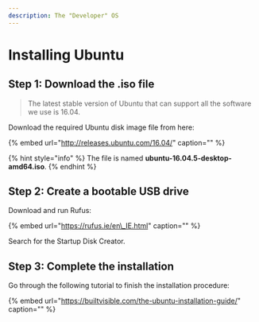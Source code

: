 ```yaml
---
description: The "Developer" OS
---
```


# Installing Ubuntu

## Step 1: Download the .iso file

> The latest stable version of Ubuntu that can support all the software we use is 16.04.

Download the required Ubuntu disk image file from here:

{% embed url="http://releases.ubuntu.com/16.04/" caption="" %}

{% hint style="info" %}
The file is named **ubuntu-16.04.5-desktop-amd64.iso**.
{% endhint %}

## Step 2: Create a bootable USB drive

Download and run Rufus:

{% embed url="https://rufus.ie/en\_IE.html" caption="" %}

Search for the Startup Disk Creator.

## Step 3: Complete the installation

Go through the following tutorial to finish the installation procedure:

{% embed url="https://builtvisible.com/the-ubuntu-installation-guide/​" caption="" %}

